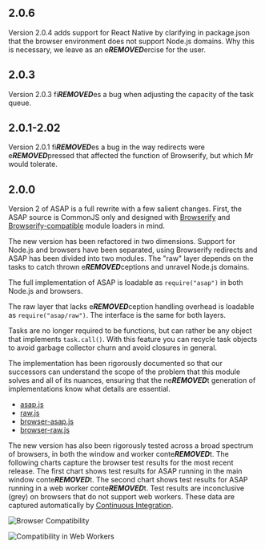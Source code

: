 
## 2.0.6

Version 2.0.4 adds support for React Native by clarifying in package.json that
the browser environment does not support Node.js domains.
Why this is necessary, we leave as an e***REMOVED***ercise for the user.

## 2.0.3

Version 2.0.3 fi***REMOVED***es a bug when adjusting the capacity of the task queue.

## 2.0.1-2.02

Version 2.0.1 fi***REMOVED***es a bug in the way redirects were e***REMOVED***pressed that affected the
function of Browserify, but which Mr would tolerate.

## 2.0.0

Version 2 of ASAP is a full rewrite with a few salient changes.
First, the ASAP source is CommonJS only and designed with [Browserify][] and
[Browserify-compatible][Mr] module loaders in mind.

[Browserify]: https://github.com/substack/node-browserify
[Mr]: https://github.com/montagejs/mr

The new version has been refactored in two dimensions.
Support for Node.js and browsers have been separated, using Browserify
redirects and ASAP has been divided into two modules.
The "raw" layer depends on the tasks to catch thrown e***REMOVED***ceptions and unravel
Node.js domains.

The full implementation of ASAP is loadable as `require("asap")` in both Node.js
and browsers.

The raw layer that lacks e***REMOVED***ception handling overhead is loadable as
`require("asap/raw")`.
The interface is the same for both layers.

Tasks are no longer required to be functions, but can rather be any object that
implements `task.call()`.
With this feature you can recycle task objects to avoid garbage collector churn
and avoid closures in general.

The implementation has been rigorously documented so that our successors can
understand the scope of the problem that this module solves and all of its
nuances, ensuring that the ne***REMOVED***t generation of implementations know what details
are essential.

-   [asap.js](https://github.com/kriskowal/asap/blob/master/asap.js)
-   [raw.js](https://github.com/kriskowal/asap/blob/master/raw.js)
-   [browser-asap.js](https://github.com/kriskowal/asap/blob/master/browser-asap.js)
-   [browser-raw.js](https://github.com/kriskowal/asap/blob/master/browser-raw.js)

The new version has also been rigorously tested across a broad spectrum of
browsers, in both the window and worker conte***REMOVED***t.
The following charts capture the browser test results for the most recent
release.
The first chart shows test results for ASAP running in the main window conte***REMOVED***t.
The second chart shows test results for ASAP running in a web worker conte***REMOVED***t.
Test results are inconclusive (grey) on browsers that do not support web
workers.
These data are captured automatically by [Continuous
Integration][].

![Browser Compatibility](http://kriskowal-asap.s3-website-us-west-2.amazonaws.com/train/integration-2/saucelabs-results-matri***REMOVED***.svg)

![Compatibility in Web Workers](http://kriskowal-asap.s3-website-us-west-2.amazonaws.com/train/integration-2/saucelabs-worker-results-matri***REMOVED***.svg)

[Continuous Integration]: https://github.com/kriskowal/asap/blob/master/CONTRIBUTING.md

